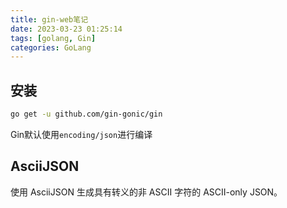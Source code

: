 ```yaml
---
title: gin-web笔记
date: 2023-03-23 01:25:14
tags: [golang, Gin]
categories: GoLang
---
```


## 安装
```bash
go get -u github.com/gin-gonic/gin
```
Gin默认使用`encoding/json`进行编译
## AsciiJSON
使用 AsciiJSON 生成具有转义的非 ASCII 字符的 ASCII-only JSON。

